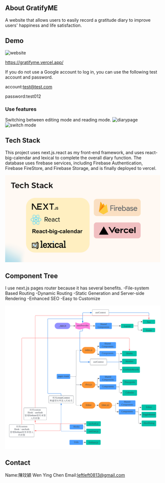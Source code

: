 ## About GratifyME

A website that allows users to easily record a gratitude diary to improve users' happiness and life satisfaction.

## Demo

![website](./public/images/整體操作.gif)

https://gratifyme.vercel.app/

If you do not use a Google account to log in, you can use the following test account and password.

account:test@test.com

password:test012

### Use features

Switching between editing mode and reading mode.
![diarypage](./public/images/日記操作.gif)
![switch mode](./public/images/日記模式切換.gif)

## Tech Stack

This project uses next.js.react as my front-end framework, and uses react-big-calendar and lexical to complete the overall diary function. The database uses firebase services, including Firebase Authentication, Firebase FireStore, and Firebase Storage, and is finally deployed to vercel.

![tech stack.png](./public/images/tech%20stack.png)

## Component Tree

I use next.js pages router because it has several benefits.
-File-system Based Routing
-Dynamic Routing
-Static Generation and Server-side Rendering
-Enhanced SEO
-Easy to Customize

![Component Tree.png](./public/images/component-tree.png)

## Contact

Name:陳玟穎 Wen Ying Chen
Email:leftleft0813@gmail.com

